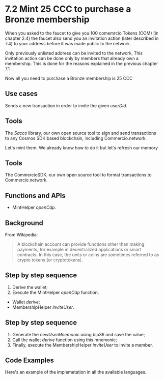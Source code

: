 # 7.2 Mint 25 CCC to purchase a Bronze membership


When you asked to the faucet to give you 100 comemrcio Tokens (COM) (in chapter 2.4) the faucet also send you an invitation action (later described in 7.4) to your address before it was made public to the network.

Only previously unlisted address can be invited to the network, This invitation action can be done only by members that already own a membership. This is done for the reasons explained in the previous chapter 7.1

Now all you need to purchase a Bronze membership is 25 CCC

## Use cases

Sends a new transaction in order to invite the given _userDid_.

## Tools

The _Sacco_ library, our own open source tool to sign and send transactions to any Cosmos SDK based blockchain, including Commercio.network.


Let's mint them. We already know how to do it but let's refresh our memory

## Tools
The CommercioSDK, our own open source tool to format transactions to Commercio.network.

## Functions and APIs

- MintHelper _openCdp_.

##  Background
From Wikipedia:
> A blockchain account can provide functions other than making payments, for example in decentralized applications or smart contracts. In this case, the units or coins are sometimes referred to as crypto tokens (or cryptotokens). 

## Step by step sequence
1. Derive the wallet;
2. Execute the MintHelper _openCdp_ function.


- Wallet _derive_;
- MembershipHelper _inviteUser_.

## Step by step sequence

1. Generate the _newUserMnemonic_ using bip39 and save the value;
2. Call the wallet _derive_ function using this mnemonic;
3. Finally, execute the MembershipHelper _inviteUser_ to invite a member.


## Code Examples

Here's an example of the implemetation in all the available languages.


